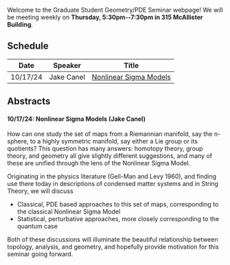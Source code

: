 



Welcome to the Graduate Student Geometry/PDE Seminar webpage! We will be meeting weekly on **Thursday, 5:30pm--7:30pm in 315 McAllister Building**. 

## Schedule

| Date | Speaker | Title |
| :----: | :--: | :--: |
| 10/17/24 | Jake Canel | [Nonlinear Sigma Models](#nonlinear-sigma-models) |

## Abstracts

#### 10/17/24: Nonlinear Sigma Models (Jake Canel)

How can one study the set of maps from a Riemannian manifold, say the n-sphere, to a highly symmetric manifold, say either a Lie group or its quotients? This question has many answers: homotopy theory, group theory, and geometry all give slightly different suggestions, and many of these are unified through the lens of the Nonlinear Sigma Model.

Originating in the physics literature (Gell-Man and Levy 1960), and finding use there today in descriptions of condensed matter systems and in String Theory, we will discuss

 - Classical, PDE based approaches to this set of maps, corresponding to the classical Nonlinear Sigma Model
 - Statistical, perturbative approaches, more closely corresponding to the quantum case

Both of these discussions will illuminate the beautiful relationship between topology, analysis, and geometry, and hopefully provide motivation for this seminar going forward.
